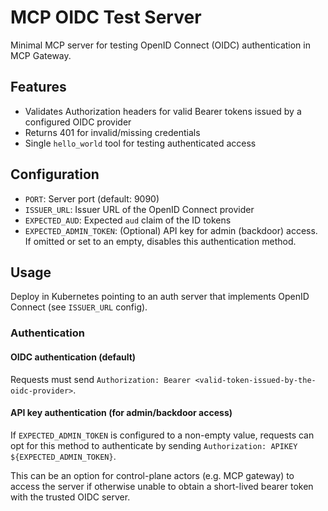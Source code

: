 # MCP OIDC Test Server

Minimal MCP server for testing OpenID Connect (OIDC) authentication in MCP Gateway.

## Features
- Validates Authorization headers for valid Bearer tokens issued by a configured OIDC provider
- Returns 401 for invalid/missing credentials
- Single `hello_world` tool for testing authenticated access

## Configuration
- `PORT`: Server port (default: 9090)
- `ISSUER_URL`: Issuer URL of the OpenID Connect provider
- `EXPECTED_AUD`: Expected `aud` claim of the ID tokens
- `EXPECTED_ADMIN_TOKEN`: (Optional) API key for admin (backdoor) access. If omitted or set to an empty, disables this authentication method.

## Usage
Deploy in Kubernetes pointing to an auth server that implements OpenID Connect (see `ISSUER_URL` config).

### Authentication

#### OIDC authentication (default)

Requests must send `Authorization: Bearer <valid-token-issued-by-the-oidc-provider>`.

#### API key authentication (for admin/backdoor access)

If `EXPECTED_ADMIN_TOKEN` is configured to a non-empty value, requests can opt for this method to authenticate by sending `Authorization: APIKEY ${EXPECTED_ADMIN_TOKEN}`.

This can be an option for control-plane actors (e.g. MCP gateway) to access the server if otherwise unable to obtain a short-lived bearer token with the trusted OIDC server.
